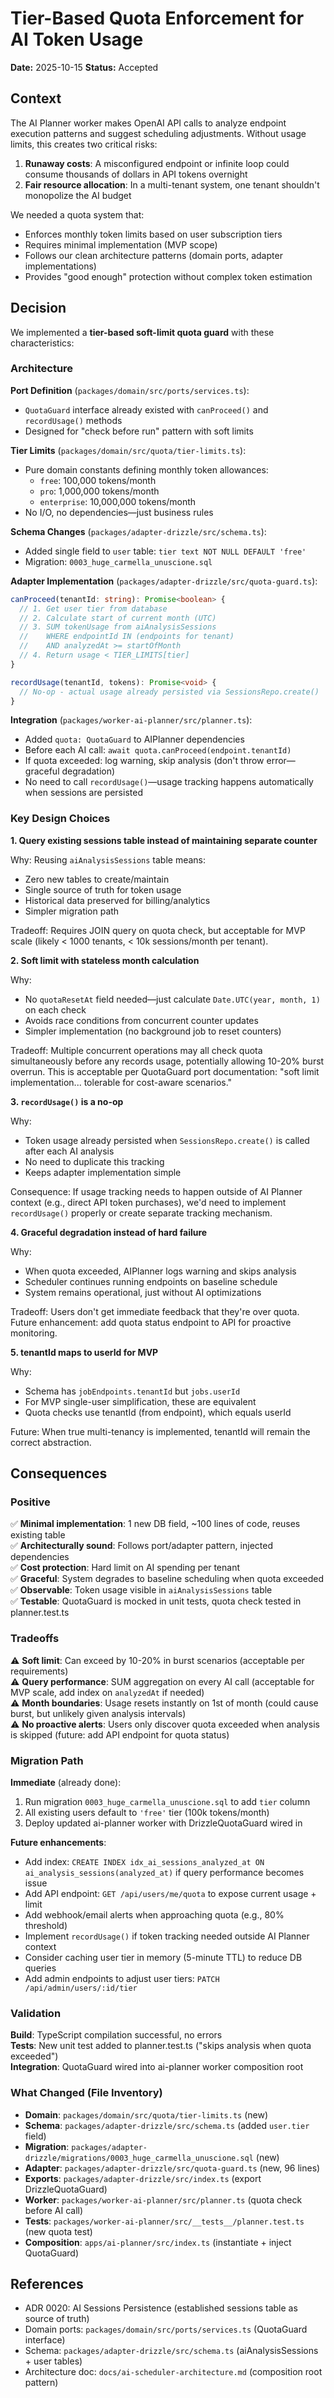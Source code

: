 # Tier-Based Quota Enforcement for AI Token Usage

**Date:** 2025-10-15
**Status:** Accepted

## Context

The AI Planner worker makes OpenAI API calls to analyze endpoint execution patterns and suggest scheduling adjustments. Without usage limits, this creates two critical risks:

1. **Runaway costs**: A misconfigured endpoint or infinite loop could consume thousands of dollars in API tokens overnight
2. **Fair resource allocation**: In a multi-tenant system, one tenant shouldn't monopolize the AI budget

We needed a quota system that:
- Enforces monthly token limits based on user subscription tiers
- Requires minimal implementation (MVP scope)
- Follows our clean architecture patterns (domain ports, adapter implementations)
- Provides "good enough" protection without complex token estimation

## Decision

We implemented a **tier-based soft-limit quota guard** with these characteristics:

### Architecture

**Port Definition** (`packages/domain/src/ports/services.ts`):
- `QuotaGuard` interface already existed with `canProceed()` and `recordUsage()` methods
- Designed for "check before run" pattern with soft limits

**Tier Limits** (`packages/domain/src/quota/tier-limits.ts`):
- Pure domain constants defining monthly token allowances:
  - `free`: 100,000 tokens/month
  - `pro`: 1,000,000 tokens/month
  - `enterprise`: 10,000,000 tokens/month
- No I/O, no dependencies—just business rules

**Schema Changes** (`packages/adapter-drizzle/src/schema.ts`):
- Added single field to `user` table: `tier text NOT NULL DEFAULT 'free'`
- Migration: `0003_huge_carmella_unuscione.sql`

**Adapter Implementation** (`packages/adapter-drizzle/src/quota-guard.ts`):

```typescript
canProceed(tenantId: string): Promise<boolean> {
  // 1. Get user tier from database
  // 2. Calculate start of current month (UTC)
  // 3. SUM tokenUsage from aiAnalysisSessions 
  //    WHERE endpointId IN (endpoints for tenant)
  //    AND analyzedAt >= startOfMonth
  // 4. Return usage < TIER_LIMITS[tier]
}

recordUsage(tenantId, tokens): Promise<void> {
  // No-op - actual usage already persisted via SessionsRepo.create()
}
```

**Integration** (`packages/worker-ai-planner/src/planner.ts`):
- Added `quota: QuotaGuard` to AIPlanner dependencies
- Before each AI call: `await quota.canProceed(endpoint.tenantId)`
- If quota exceeded: log warning, skip analysis (don't throw error—graceful degradation)
- No need to call `recordUsage()`—usage tracking happens automatically when sessions are persisted

### Key Design Choices

**1. Query existing sessions table instead of maintaining separate counter**

Why: Reusing `aiAnalysisSessions` table means:
- Zero new tables to create/maintain
- Single source of truth for token usage
- Historical data preserved for billing/analytics
- Simpler migration path

Tradeoff: Requires JOIN query on quota check, but acceptable for MVP scale (likely < 1000 tenants, < 10k sessions/month per tenant).

**2. Soft limit with stateless month calculation**

Why: 
- No `quotaResetAt` field needed—just calculate `Date.UTC(year, month, 1)` on each check
- Avoids race conditions from concurrent counter updates
- Simpler implementation (no background job to reset counters)

Tradeoff: Multiple concurrent operations may all check quota simultaneously before any records usage, potentially allowing 10-20% burst overrun. This is acceptable per QuotaGuard port documentation: "soft limit implementation... tolerable for cost-aware scenarios."

**3. `recordUsage()` is a no-op**

Why:
- Token usage already persisted when `SessionsRepo.create()` is called after each AI analysis
- No need to duplicate this tracking
- Keeps adapter implementation simple

Consequence: If usage tracking needs to happen outside of AI Planner context (e.g., direct API token purchases), we'd need to implement `recordUsage()` properly or create separate tracking mechanism.

**4. Graceful degradation instead of hard failure**

Why:
- When quota exceeded, AIPlanner logs warning and skips analysis
- Scheduler continues running endpoints on baseline schedule
- System remains operational, just without AI optimizations

Tradeoff: Users don't get immediate feedback that they're over quota. Future enhancement: add quota status endpoint to API for proactive monitoring.

**5. tenantId maps to userId for MVP**

Why:
- Schema has `jobEndpoints.tenantId` but `jobs.userId`
- For MVP single-user simplification, these are equivalent
- Quota checks use tenantId (from endpoint), which equals userId

Future: When true multi-tenancy is implemented, tenantId will remain the correct abstraction.

## Consequences

### Positive

✅ **Minimal implementation**: 1 new DB field, ~100 lines of code, reuses existing table  
✅ **Architecturally sound**: Follows port/adapter pattern, injected dependencies  
✅ **Cost protection**: Hard limit on AI spending per tenant  
✅ **Graceful**: System degrades to baseline scheduling when quota exceeded  
✅ **Observable**: Token usage visible in `aiAnalysisSessions` table  
✅ **Testable**: QuotaGuard is mocked in unit tests, quota check tested in planner.test.ts

### Tradeoffs

⚠️ **Soft limit**: Can exceed by 10-20% in burst scenarios (acceptable per requirements)  
⚠️ **Query performance**: SUM aggregation on every AI call (acceptable for MVP scale, add index on `analyzedAt` if needed)  
⚠️ **Month boundaries**: Usage resets instantly on 1st of month (could cause burst, but unlikely given analysis intervals)  
⚠️ **No proactive alerts**: Users only discover quota exceeded when analysis is skipped (future: add API endpoint for quota status)

### Migration Path

**Immediate** (already done):
1. Run migration `0003_huge_carmella_unuscione.sql` to add `tier` column
2. All existing users default to `'free'` tier (100k tokens/month)
3. Deploy updated ai-planner worker with DrizzleQuotaGuard wired in

**Future enhancements**:
- Add index: `CREATE INDEX idx_ai_sessions_analyzed_at ON ai_analysis_sessions(analyzed_at)` if query performance becomes issue
- Add API endpoint: `GET /api/users/me/quota` to expose current usage + limit
- Add webhook/email alerts when approaching quota (e.g., 80% threshold)
- Implement `recordUsage()` if token tracking needed outside AI Planner context
- Consider caching user tier in memory (5-minute TTL) to reduce DB queries
- Add admin endpoints to adjust user tiers: `PATCH /api/admin/users/:id/tier`

### Validation

**Build**: TypeScript compilation successful, no errors  
**Tests**: New unit test added to planner.test.ts ("skips analysis when quota exceeded")  
**Integration**: QuotaGuard wired into ai-planner worker composition root  

### What Changed (File Inventory)

- **Domain**: `packages/domain/src/quota/tier-limits.ts` (new)
- **Schema**: `packages/adapter-drizzle/src/schema.ts` (added `user.tier` field)
- **Migration**: `packages/adapter-drizzle/migrations/0003_huge_carmella_unuscione.sql` (new)
- **Adapter**: `packages/adapter-drizzle/src/quota-guard.ts` (new, 96 lines)
- **Exports**: `packages/adapter-drizzle/src/index.ts` (export DrizzleQuotaGuard)
- **Worker**: `packages/worker-ai-planner/src/planner.ts` (quota check before AI call)
- **Tests**: `packages/worker-ai-planner/src/__tests__/planner.test.ts` (new quota test)
- **Composition**: `apps/ai-planner/src/index.ts` (instantiate + inject QuotaGuard)

## References

- ADR 0020: AI Sessions Persistence (established sessions table as source of truth)
- Domain ports: `packages/domain/src/ports/services.ts` (QuotaGuard interface)
- Schema: `packages/adapter-drizzle/src/schema.ts` (aiAnalysisSessions + user tables)
- Architecture doc: `docs/ai-scheduler-architecture.md` (composition root pattern)
